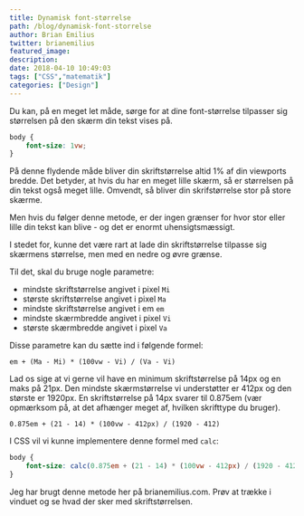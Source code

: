 ```yaml
---
title: Dynamisk font-størrelse
path: /blog/dynamisk-font-storrelse
author: Brian Emilius
twitter: brianemilius
featured_image:
description:
date: 2018-04-10 10:49:03
tags: ["CSS","matematik"]
categories: ["Design"]
---
```

Du kan, på en meget let måde, sørge for at dine font-størrelse tilpasser sig størrelsen på den skærm din tekst vises på.

```CSS
body {
	font-size: 1vw;
}
```

<!-- more -->

På denne flydende måde bliver din skriftstørrelse altid 1% af din viewports bredde. Det betyder, at hvis du har en meget lille skærm, så er størrelsen på din tekst også meget lille. Omvendt, så bliver din skrifstørrelse stor på store skærme.

Men hvis du følger denne metode, er der ingen grænser for hvor stor eller lille din tekst kan blive - og det er enormt uhensigtsmæssigt.

I stedet for, kunne det være rart at lade din skriftstørrelse tilpasse sig skærmens størrelse, men med en nedre og øvre grænse.

Til det, skal du bruge nogle parametre:

* mindste skriftstørrelse angivet i pixel `Mi`
* største skriftstørrelse angivet i pixel `Ma`
* mindste skriftstørrelse angivet i em `em`
* mindste skærmbredde angivet i pixel `Vi`
* største skærmbredde angivet i pixel `Va`

Disse parametre kan du sætte ind i følgende formel:

`em + (Ma - Mi) * (100vw - Vi) / (Va - Vi)`

Lad os sige at vi gerne vil have en minimum skriftstørrelse på 14px og en maks på 21px. Den mindste skærmstørrelse vi understøtter er 412px og den største er 1920px. En skriftstørrelse på 14px svarer til 0.875em (vær opmærksom på, at det afhænger meget af, hvilken skrifttype du bruger).

`0.875em + (21 - 14) * (100vw - 412px) / (1920 - 412)`

I CSS vil vi kunne implementere denne formel med `calc`:

```CSS
body {
	font-size: calc(0.875em + (21 - 14) * (100vw - 412px) / (1920 - 412));
}
```

Jeg har brugt denne metode her på brianemilius.com. Prøv at trække i vinduet og se hvad der sker med skriftstørrelsen.